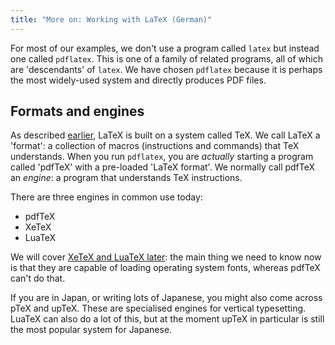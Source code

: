 ```yaml
---
title: "More on: Working with LaTeX (German)"
---
```


For most of our examples, we don't use a program called `latex` but instead
one called `pdflatex`. This is one of a family of related programs, all
of which are 'descendants' of `latex`. We have chosen `pdflatex` because
it is perhaps the most widely-used system and directly produces PDF files.

## Formats and engines

As described [earlier](more-01), LaTeX is built on a system called TeX. We
call LaTeX a 'format': a collection of macros (instructions and commands) that
TeX understands. When you run `pdflatex`, you are _actually_ starting a
program called 'pdfTeX' with a pre-loaded 'LaTeX format'. We normally call
pdfTeX an _engine_: a program that understands TeX instructions.

There are three engines in common use today:

- pdfTeX
- XeTeX
- LuaTeX

We will cover [XeTeX and LuaTeX later](lesson-14): the main thing we need to
know now is that they are capable of loading operating system fonts, whereas
pdfTeX can't do that.

If you are in Japan, or writing lots of Japanese, you might also come across
pTeX and upTeX. These are specialised engines for vertical typesetting. LuaTeX
can also do a lot of this, but at the moment upTeX in particular is still the
most popular system for Japanese.
